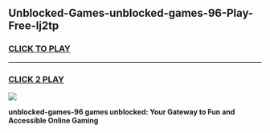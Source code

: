 
## Unblocked-Games-unblocked-games-96-Play-Free-lj2tp
<h3>
<a href="https://premium76.site?title=unblocked-games-96&ref=17A">CLICK TO PLAY</a></h3>
<hr>

<h3>
<a href="https://premium76.site?title=unblocked-games-96&ref=17A">CLICK 2 PLAY</a>
  
</h3>

<a href="https://premium76.site?title=unblocked-games-96&ref=17A"><img src="https://clearcache.store/games.png"></a>


**unblocked-games-96 games unblocked: Your Gateway to Fun and Accessible Online Gaming**
